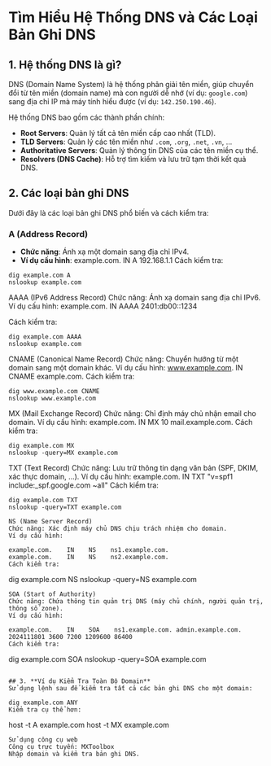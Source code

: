 # Tìm Hiểu Hệ Thống DNS và Các Loại Bản Ghi DNS

## 1. **Hệ thống DNS là gì?**
DNS (Domain Name System) là hệ thống phân giải tên miền, giúp chuyển đổi từ tên miền (domain name) mà con người dễ nhớ (ví dụ: `google.com`) sang địa chỉ IP mà máy tính hiểu được (ví dụ: `142.250.190.46`). 

Hệ thống DNS bao gồm các thành phần chính:
- **Root Servers**: Quản lý tất cả tên miền cấp cao nhất (TLD).
- **TLD Servers**: Quản lý các tên miền như `.com`, `.org`, `.net`, `.vn`, ...
- **Authoritative Servers**: Quản lý thông tin DNS của các tên miền cụ thể.
- **Resolvers (DNS Cache)**: Hỗ trợ tìm kiếm và lưu trữ tạm thời kết quả DNS.

## 2. **Các loại bản ghi DNS**
Dưới đây là các loại bản ghi DNS phổ biến và cách kiểm tra:

### **A (Address Record)**
- **Chức năng**: Ánh xạ một domain sang địa chỉ IPv4.
- **Ví dụ cấu hình**:
example.com.    IN    A    192.168.1.1
Cách kiểm tra:
```
dig example.com A
nslookup example.com
```
AAAA (IPv6 Address Record)
Chức năng: Ánh xạ domain sang địa chỉ IPv6.
Ví dụ cấu hình:
example.com.    IN    AAAA    2401:db00::1234

Cách kiểm tra:
```
dig example.com AAAA
nslookup example.com
```
CNAME (Canonical Name Record)
Chức năng: Chuyển hướng từ một domain sang một domain khác.
Ví dụ cấu hình:
www.example.com.    IN    CNAME    example.com.
Cách kiểm tra:
```
dig www.example.com CNAME
nslookup www.example.com
```
MX (Mail Exchange Record)
Chức năng: Chỉ định máy chủ nhận email cho domain.
Ví dụ cấu hình:
example.com.    IN    MX    10 mail.example.com.
Cách kiểm tra:
```
dig example.com MX
nslookup -query=MX example.com
```
TXT (Text Record)
Chức năng: Lưu trữ thông tin dạng văn bản (SPF, DKIM, xác thực domain, ...).
Ví dụ cấu hình:
example.com.    IN    TXT    "v=spf1 include:_spf.google.com ~all"
Cách kiểm tra:
```
dig example.com TXT
nslookup -query=TXT example.com

NS (Name Server Record)
Chức năng: Xác định máy chủ DNS chịu trách nhiệm cho domain.
Ví dụ cấu hình:

example.com.    IN    NS    ns1.example.com.
example.com.    IN    NS    ns2.example.com.
Cách kiểm tra:
```
dig example.com NS
nslookup -query=NS example.com
```
SOA (Start of Authority)
Chức năng: Chứa thông tin quản trị DNS (máy chủ chính, người quản trị, thông số zone).
Ví dụ cấu hình:

example.com.    IN    SOA    ns1.example.com. admin.example.com. 2024111801 3600 7200 1209600 86400
Cách kiểm tra:
```
dig example.com SOA
nslookup -query=SOA example.com
```

## 3. **Ví dụ Kiểm Tra Toàn Bộ Domain**
Sử dụng lệnh sau để kiểm tra tất cả các bản ghi DNS cho một domain:

dig example.com ANY
Kiểm tra cụ thể hơn:
```
host -t A example.com
host -t MX example.com
```
Sử dụng công cụ web
Công cụ trực tuyến: MXToolbox
Nhập domain và kiểm tra bản ghi DNS.

